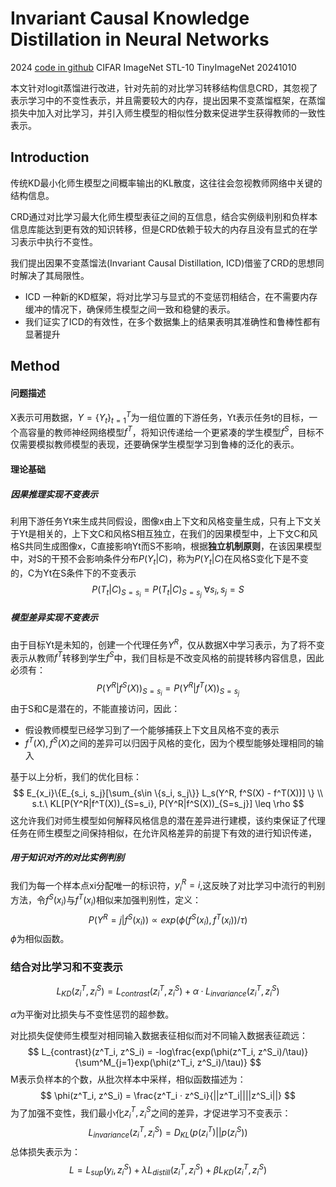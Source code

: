 # Invariant Causal Knowledge Distillation in Neural Networks

2024	[code in github](https://github.com/giakoumoglou/distillers)	CIFAR ImageNet STL-10 TinyImageNet	20241010

本文针对logit蒸馏进行改进，针对先前的对比学习转移结构信息CRD，其忽视了表示学习中的不变性表示，并且需要较大的内存，提出因果不变蒸馏框架，在蒸馏损失中加入对比学习，并引入师生模型的相似性分数来促进学生获得教师的一致性表示。

## Introduction

传统KD最小化师生模型之间概率输出的KL散度，这往往会忽视教师网络中关键的结构信息。

CRD通过对比学习最大化师生模型表征之间的互信息，结合实例级判别和负样本信息库能达到更有效的知识转移，但是CRD依赖于较大的内存且没有显式的在学习表示中执行不变性。

我们提出因果不变蒸馏法(Invariant Causal Distillation, ICD)借鉴了CRD的思想同时解决了其局限性。

- ICD 一种新的KD框架，将对比学习与显式的不变惩罚相结合，在不需要内存缓冲的情况下，确保师生模型之间一致和稳健的表示。
- 我们证实了ICD的有效性，在多个数据集上的结果表明其准确性和鲁棒性都有显著提升

## Method

#### 问题描述

X表示可用数据，$Y = \{ Y_t\}^T_{t=1}$为一组位置的下游任务，Yt表示任务t的目标，一个高容量的教师神经网络模型$f^T$，将知识传递给一个更紧凑的学生模型$f^S$，目标不仅需要模拟教师模型的表现，还要确保学生模型学习到鲁棒的泛化的表示。

#### 理论基础

##### 因果推理实现不变表示

利用下游任务Yt来生成共同假设，图像x由上下文和风格变量生成，只有上下文关于Yt是相关的，上下文C和风格S相互独立，在我们的因果模型中，上下文C和风格S共同生成图像x，C直接影响Yt而S不影响，根据**独立机制原则**，在该因果模型中，对S的干预不会影响条件分布$P(Y_t|C)$，称为$P(Y_t|C)$在风格S变化下是不变的，C为Yt在S条件下的不变表示
$$
P(T_t|C)_{S=s_i} = P(T_t|C)_{S=s_j}\ \forall s_i, s_j = S
$$

##### 模型差异实现不变表示

由于目标Yt是未知的，创建一个代理任务$Y^R$，仅从数据X中学习表示，为了将不变表示从教师$f^T$转移到学生$f^S$中，我们目标是不改变风格的前提转移内容信息，因此必须有：
$$
P(Y^R|f^S(X))_{S=s_i} = P(Y^R|f^T(X))_{S=s_j}
$$
由于S和C是潜在的，不能直接访问，因此：

- 假设教师模型已经学习到了一个能够捕获上下文且风格不变的表示
- $f^T(X), f^S(X)$之间的差异可以归因于风格的变化，因为个模型能够处理相同的输入

基于以上分析，我们的优化目标：
$$
E_{x_i}\{E_{s_i, s_j}[\sum_{s\in \{s_i, s_j\}} L_s(Y^R, f^S(X) - f^T(X))] \}  \\
s.t.\ KL[P(Y^R|f^T(X))_{S=s_i}, P(Y^R|f^S(X))_{S=s_j}] \leq \rho
$$
这允许我们对师生模型如何解释风格信息的潜在差异进行建模，该约束保证了代理任务在师生模型之间保持相似，在允许风格差异的前提下有效的进行知识传递，

##### 用于知识对齐的对比实例判别

我们为每一个样本点xi分配唯一的标识符，$y^R_i = i$,这反映了对比学习中流行的判别方法，令$f^S(x_i)$与$f^T(x_i)$相似来加强判别性，定义：
$$
P(Y^R = j | f^S(x_i)) \propto exp(\phi(f^S(x_i), f^T(x_i))/\tau)
$$
$\phi$为相似函数。

### 结合对比学习和不变表示

$$
L_{KD}(z^T_i, z^S_i) = L_{contrast}(z^T_i, z^S_i) + \alpha·L_{invariance}(z^T_i, z^S_i)
$$

$\alpha$为平衡对比损失与不变性惩罚的超参数。

对比损失促使师生模型对相同输入数据表征相似而对不同输入数据表征疏远：
$$
L_{contrast}(z^T_i, z^S_i) = -log\frac{exp(\phi(z^T_i, z^S_i)/\tau)}{\sum^M_{j=1}exp(\phi(z^T_i, z^S_i)/\tau)}
$$
M表示负样本的个数，从批次样本中采样，相似函数描述为：
$$
\phi(z^T_i, z^S_i) = \frac{z^T_i · z^S_i}{||z^T_i||||z^S_i||}
$$
为了加强不变性，我们最小化$z^T_i, z^S_i$之间的差异，才促进学习不变表示：
$$
L_{invariance}(z^T_i, z^S_i) = D_{KL}(p(z^T_i) || p(z^S_i))
$$
总体损失表示为：
$$
L = L_{sup}(y_i, z^S_i) + \lambda L_{distill}(z^T_i, z^S_i) + \beta L_{KD}(z^T_i, z^S_i)
$$
